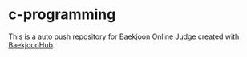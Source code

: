 # c-programming
This is a auto push repository for Baekjoon Online Judge created with [BaekjoonHub](https://github.com/BaekjoonHub/BaekjoonHub).
